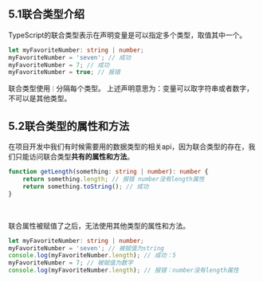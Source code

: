 ## 5.1联合类型介绍
TypeScript的联合类型表示在声明变量是可以指定多个类型，取值其中一个。
```typescript
let myFavoriteNumber: string | number;
myFavoriteNumber = 'seven'; // 成功
myFavoriteNumber = 7; // 成功
myFavoriteNumber = true; // 报错
```
联合类型使用`｜`分隔每个类型。
上述声明意思为：变量可以取字符串或者数字，不可以是其他类型。
​

## 5.2联合类型的属性和方法
在项目开发中我们有时候需要用的数据类型的相关api，因为联合类型的存在，我们只能访问联合类型**共有的属性和方法**。
```typescript
function getLength(something: string | number): number {
    return something.length; // 报错 number没有length属性
  	return something.toString(); // 成功
}
```
​

联合属性被赋值了之后，无法使用其他类型的属性和方法。
```typescript
let myFavoriteNumber: string | number;
myFavoriteNumber = 'seven'; // 被赋值为string
console.log(myFavoriteNumber.length); // 成功：5
myFavoriteNumber = 7; // 被赋值为数字
console.log(myFavoriteNumber.length); // 报错：number没有length属性
```
